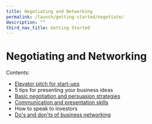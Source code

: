 ```yaml
---
title: Negotiating and Networking
permalink: /launch/getting-started/negotiate/
description: ""
third_nav_title: Getting Started
---
```





# Negotiating and Networking

Contents:

* [Elevator pitch for start-ups](/launch/getting-started/negotiate/elevator-pitch)
* 5 tips for presenting your business ideas
* [Basic negotiation and persuasion strategies](/launch/getting-started/negotiate/basic-strategies/)
* [Communication and presentation skills](/launch/getting-started/negotiate/communication-presentation-skills/)
* How to speak to investors
* [Do's and don'ts of business networking](/launch/getting-started/negotiate/dos-donts-business-networking)